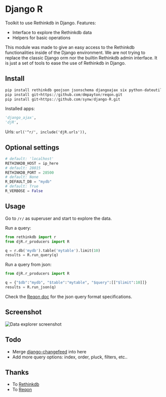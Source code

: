 Django R
========

Toolkit to use Rethinkdb in Django. Features:

- Interface to explore the Rethinkdb data
- Helpers for basic operations

This module was made to give an easy access to the Rethinkdb functionalities inside of the Django environment. 
We are not trying to replace the classic Django orm nor the builtin Rethinkdb admin interface. It is just a set
of tools to ease the use of Rethinkdb in Django.

Install
-------

  ```python
pip install rethinkdb geojson jsonschema djangoajax six python-dateutil
pip install git+https://github.com/dmpayton/reqon.git
pip install git+https://github.com/synw/django-R.git
  ```

Installed apps:

  ```python
'django_ajax',
'djR',
  ```

Urls: `url('^r/', include('djR.urls')),`

Optional settings
-----------------

  ```python
# default: 'localhost'
RETHINKDB_HOST = ip_here
# default: 28015
RETHINKDB_PORT = 28500
# default: None
R_DEFAULT_DB = "mydb"
# default: True
R_VERBOSE = False
  ```

Usage
-----

Go to `/r/` as superuser and start to explore the data.

Run a query:

  ```python
from rethinkdb import r
from djR.r_producers import R

q = r.db('mydb').table('mytable').limit(10)
results = R.run_query(q)
  ```

Run a query from json:

  ```python
from djR.r_producers import R

q = {"$db":"mydb", "$table":"mytable", "$query":[["$limit":10]]}
results = R.run_json(q)
  ```
  
Check the [Reqon doc](https://reqon.readthedocs.org/) for the json query format specifications.

Screenshot
----------

![Data explorer screenshot](https://raw.github.com/synw/django-R/master/docs/img/djR_explorer.png)

Todo
----

- Merge [django-changefeed](https://github.com/synw/django-changefeed) into here
- Add more query options: index, order, pluck, filters, etc..

Thanks
------

- To [Rethinkdb](https://rethinkdb.com)
- To [Reqon](https://github.com/dmpayton/reqon.git)